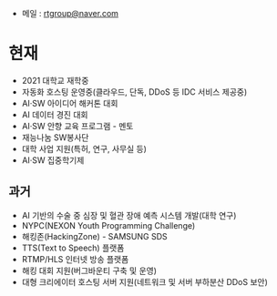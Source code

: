 - 메일 : rtgroup@naver.com
# 현재
- 2021 대학교 재학중
- 자동화 호스팅 운영중(클라우드, 단독, DDoS 등 IDC 서비스 제공중)
- AI·SW 아이디어 해커톤 대회
- AI 데이터 경진 대회
- AI·SW 안향 교육 프로그램 - 멘토
- 재능나눔 SW봉사단
- 대학 사업 지원(특허, 연구, 사무실 등)
- AI·SW 집중학기제
## 과거
- AI 기반의 수술 중 심장 및 혈관 장애 예측 시스템 개발(대학 연구)
- NYPC(NEXON Youth Programming Challenge)
- 해킹존(HackingZone) - SAMSUNG SDS
- TTS(Text to Speech) 플랫폼
- RTMP/HLS 인터넷 방송 플랫폼
- 해킹 대회 지원(버그바운티 구축 및 운영)
- 대형 크리에이터 호스팅 서버 지원(네트워크 및 서버 부하분산 DDoS 보안)
